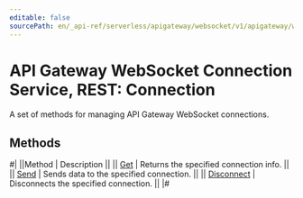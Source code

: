 ```yaml
---
editable: false
sourcePath: en/_api-ref/serverless/apigateway/websocket/v1/apigateway/websocket/api-ref/Connection/index.md
---
```


# API Gateway WebSocket Connection Service, REST: Connection

A set of methods for managing API Gateway WebSocket connections.

## Methods

#|
||Method | Description ||
|| [Get](get.md) | Returns the specified connection info. ||
|| [Send](send.md) | Sends data to the specified connection. ||
|| [Disconnect](disconnect.md) | Disconnects the specified connection. ||
|#